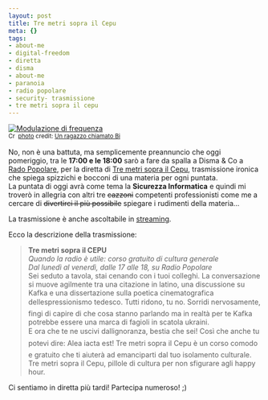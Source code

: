 ```yaml
--- 
layout: post
title: Tre metri sopra il Cepu
meta: {}
tags: 
- about-me
- digital-freedom
- diretta
- disma
- about-me
- paranoia
- radio popolare
- security- trasmissione
- tre metri sopra il cepu
---
```

<a href="http://www.flickr.com/photos/57688343@N00/1788993481/" title="Modulazione di frequenza" target="_blank"><img src="http://farm3.static.flickr.com/2069/1788993481_d73e8fa822.jpg" alt="Modulazione di frequenza" border="0" /></a>  
<small><a href="http://creativecommons.org/licenses/by-sa/2.0/" title="Attribution-ShareAlike License" target="_blank"><img src="http://www.lastknight.com/wp-content/plugins/photo-dropper/images/cc.png" alt="Creative Commons License" border="0" width="16" height="16" align="absmiddle" /></a> <a href="http://www.photodropper.com/photos/" target="_blank">photo</a> credit: <a href="http://www.flickr.com/photos/57688343@N00/1788993481/" title="Un ragazzo chiamato Bi" target="_blank">Un ragazzo chiamato Bi</a></small>  
  
No, non è una battuta, ma semplicemente preannuncio che oggi pomeriggio, tra le **17:00 e le 18:00** sarò a fare da spalla a Disma & Co a [Rado Popolare](http://www.radiopopolare.it/poplive/diretta/), per la diretta di [Tre metri sopra il Cepu](http://www.radiopopolare.it/trasmissioni/tre-metri-sopra-il-cepu/), trasmissione ironica che spiega spizzichi e bocconi di una materia per ogni puntata.  
La puntata di oggi avrà come tema la **Sicurezza Informatica** e quindi mi troverò in allegria con altri tre <s>cazzoni</s> competenti professionisti come me a cercare di <s>divertirci il più possibile</s> spiegare i rudimenti della materia...  
  
La trasmissione è anche ascoltabile in [streaming](http://www.radiopopolare.it/poplive/diretta/).    
  
Ecco la descrizione della trasmissione:  
  
> **Tre metri sopra il CEPU**  
> *Quando la radio è utile: corso gratuito di cultura generale*  
> *Dal lunedì al venerdì, dalle 17 alle 18, su Radio Popolare*  
>  Sei seduto a tavola, stai cenando con i tuoi colleghi. La conversazione si muove agilmente tra una citazione in latino, una discussione su Kafka e una dissertazione sulla poetica cinematografica dellespressionismo tedesco. Tutti ridono, tu no. Sorridi nervosamente, fingi di capire di che cosa stanno parlando ma in realtà per te Kafka potrebbe essere una marca di fagioli in scatola ukraini.  
> E ora che te ne uscivi dallignoranza, bestia che sei! Così che anche tu potevi dire: Alea iacta est!
> Tre metri sopra il Cepu è un corso comodo e gratuito che ti aiuterà ad emanciparti dal tuo isolamento culturale. Tre metri sopra il Cepu,  pillole di cultura per non sfigurare agli happy hour.   
  
Ci sentiamo in diretta più tardi!  Partecipa numeroso! ;)  
  
 
